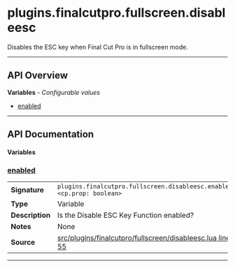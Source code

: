 # plugins.finalcutpro.fullscreen.disableesc

Disables the ESC key when Final Cut Pro is in fullscreen mode.

---

## API Overview
**Variables** - _Configurable values_
 * [enabled](#enabled)


---

## API Documentation

#### Variables


### [enabled](#enabled)

|                                             |                                                                                     |
| --------------------------------------------|-------------------------------------------------------------------------------------|
| **Signature**                               | `plugins.finalcutpro.fullscreen.disableesc.enabled <cp.prop: boolean>`                                                                    |
| **Type**                                    | Variable                                                                     |
| **Description**                             | Is the Disable ESC Key Function enabled?                                                                     |
| **Notes**                                   | None |
| **Source**                                  | [src/plugins/finalcutpro/fullscreen/disableesc.lua line 55](https://github.com/CommandPost/CommandPost/blob/develop/src/plugins/finalcutpro/fullscreen/disableesc.lua#L55) |

---

